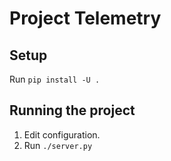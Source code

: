 # Project Telemetry

## Setup
Run `pip install -U .`

## Running the project
1. Edit configuration.
2. Run `./server.py`
